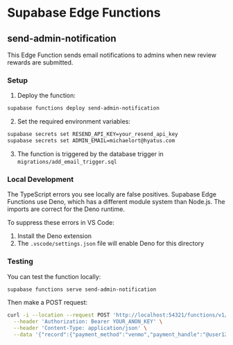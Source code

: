 # Supabase Edge Functions

## send-admin-notification

This Edge Function sends email notifications to admins when new review rewards are submitted.

### Setup

1. Deploy the function:
```bash
supabase functions deploy send-admin-notification
```

2. Set the required environment variables:
```bash
supabase secrets set RESEND_API_KEY=your_resend_api_key
supabase secrets set ADMIN_EMAIL=michaelort@hyatus.com
```

3. The function is triggered by the database trigger in `migrations/add_email_trigger.sql`

### Local Development

The TypeScript errors you see locally are false positives. Supabase Edge Functions use Deno, which has a different module system than Node.js. The imports are correct for the Deno runtime.

To suppress these errors in VS Code:
1. Install the Deno extension
2. The `.vscode/settings.json` file will enable Deno for this directory

### Testing

You can test the function locally:
```bash
supabase functions serve send-admin-notification
```

Then make a POST request:
```bash
curl -i --location --request POST 'http://localhost:54321/functions/v1/send-admin-notification' \
  --header 'Authorization: Bearer YOUR_ANON_KEY' \
  --header 'Content-Type: application/json' \
  --data '{"record":{"payment_method":"venmo","payment_handle":"@user123","created_at":"2024-01-20T12:00:00Z"}}'
```
